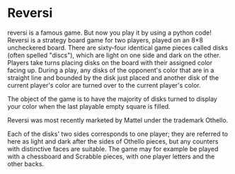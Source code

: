 # Reversi
reversi is a famous game. But now you play it by using a python code!
Reversi is a strategy board game for two players, played on an 8×8 uncheckered board.
There are sixty-four identical game pieces called disks (often spelled "discs"), which are light on one side and dark on the other. Players take turns placing disks on the board with their assigned color facing up. During a play, any disks of the opponent's color
that are in a straight line and bounded by the disk just placed and another disk of the current player's color are turned over to
the current player's color.

The object of the game is to have the majority of disks turned to display your color when the last playable empty square is filled.

Reversi was most recently marketed by Mattel under the trademark Othello.

Each of the disks' two sides corresponds to one player; they are referred to here as light and dark after the sides of Othello pieces, but any counters with distinctive faces are suitable. The game may for example be played with a chessboard and Scrabble pieces, with one player letters and the other backs.
